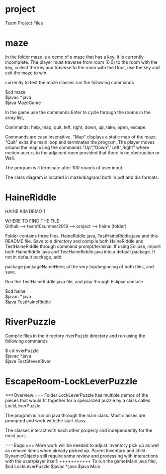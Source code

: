 # project
Team Project Files

# maze 
In the folder maze is a demo of a maze that has a key.  It is currently incomplete.   The player must traverse from room (0,0) to the room 
with the key, collect the key and traverse to the room with the Door, use the key and exit the maze to win.

currently to test the maze classes run the following commands <BR>

$cd maze <BR>
$javac *.java <BR>
$java MazeGame <BR>


In the game use the commands Enter to cycle through the rooms in the array list, <BR>

Commands:  help, map, quit, left, right, down, up, take, open, escape. <BR>

Commands are case insensitive. "Map" displays a static map of the maze. "Quit" exits the main loop and 
terminates the program. The player moves around the map using the commands "Up","Down","Left",Right" where 
motion occurs to the adjacent room provided that there is no obstruction or Wall.  <BR>

The program will terminate after 100 rounds of user input. <BR>

The class diagram is located in maze/diagram/ both in pdf and dia formats. <BR>


# HaineRiddle
HAINE KIM DEMO 1 <BR>

WHERE TO FIND THE FILE: <BR>
Github --> team10summer2019 --> project --> haine (folder) <BR>

Folder contains three files. HaineRiddle.java, TestHaineRiddle.java and this README file.
Save to a directory and compile both HaineRiddle and TestHaineRiddle through command prompt/terminal. 
If using Eclipse, import both HaineRiddle.java and TestHaineRiddle.java into a default package. If not in default package, add: <BR>

package packageNameHere; at the very top/beginning of both files, and save. <BR>

Run the TestHaineRiddle.java file, and play through Eclipse console <BR>

$cd haine <BR>
$javac *.java <BR>
$java TestHaineRiddle <BR>


# RiverPuzzle

Compile files in the directory riverPuzzle directory and run using the following commands <BR>

$ cd riverPuzzle <BR>
$javac *.java <BR>
$java TestStevenRiver <BR>

# EscapeRoom-LockLeverPuzzle

===Overview:===
Folder LockLeverPuzzle has multiple demos of the pieces that would fit together for a specialized puzzle by a class called LockLeverPuzzle.

The program is run on java through the main class.
Most classes are prompted and work with the start class.

The classes interact with each other properly and independently for the most part. 

===Bugs:===
More work will be needed to adjust inventory pick up as well as remove items when already picked up.
Parent Inventory and child DynamicObjects still require some review and processing with interactions with the user/player itself. 
+++++++++++
To run the game(Main.java file),
$cd LockLeverPuzzle 
$javac *.java 
$java Main

